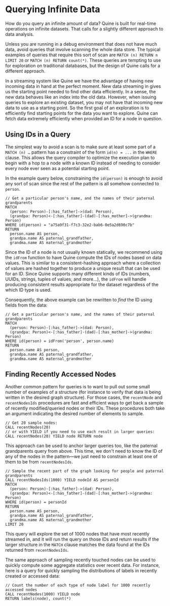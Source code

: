 # Querying Infinite Data

How do you query an infinite amount of data? Quine is built for real-time operations on infinite datasets. That calls for a slightly different approach to data analysis.

Unless you are running in a debug environment that does not have much data, avoid queries that involve scanning the whole data store. The typical examples of queries that require this sort of scan are `MATCH (n) RETURN n LIMIT 20` or `MATCH (n) RETURN count(*)`. These queries are tempting to use for exploration on traditional databases, but the design of Quine calls for a different approach.

In a streaming system like Quine we have the advantage of having new incoming data in hand at the perfect moment. New data streaming in gives us the starting point needed to find other data efficiently. In a sense, the new data behaves like an index into the old data. However, when issuing queries to explore an existing dataset, you may not have that incoming new data to use as a starting point. So the first goal of an exploration is to efficiently find starting points for the data you want to explore. Quine can fetch data extremely efficiently when provided an ID for a node in question.

## Using IDs in a Query

The simplest way to avoid a scan is to make sure at least some part of a `MATCH (n) …` pattern has a constraint of the form `id(n) = ...` in the `WHERE` clause. This allows the query compiler to optimize the execution plan to begin with a hop to a node with a known ID instead of needing to consider every node ever seen as a potential starting point.

In the example query below, constraining the `id(person)` is enough to avoid any sort of scan since the rest of the pattern is all somehow connected to `person`.

```cypher
// Get a particular person's name, and the names of their paternal grandparents
MATCH
  (person: Person)-[:has_father]->(dad: Person),
  (grandpa: Person)<-[:has_father]-(dad)-[:has_mother]->(grandma: Person)
WHERE id(person) = "a75a9f31-f7c3-32e2-bab6-0e5a2d690c7b"
RETURN
  person.name AS person,
  grandpa.name AS paternal_grandfather,
  grandma.name AS maternal_grandmother
```

Since the ID of a node is not usually known statically, we recommend using the `idFrom` function to have Quine compute the IDs of nodes based on data values. This is similar to a consistent-hashing approach where a collection of values are hashed together to produce a unique result that can be used for an ID. Since Quine supports many different kinds of IDs (numbers, UUIDs, strings, tuples of values, and more…), the `idFrom` will handle producing consistent results appropriate for the dataset regardless of the which ID type is used.

Consequently, the above example can be rewritten to _find_ the ID using fields from the data:

```cypher
// Get a particular person's name, and the names of their paternal grandparents
MATCH
  (person: Person)-[:has_father]->(dad: Person),
  (grandpa: Person)<-[:has_father]-(dad)-[:has_mother]->(grandma: Person)
WHERE id(person) = idFrom('person', person.name)
RETURN
  person.name AS person,
  grandpa.name AS paternal_grandfather,
  grandma.name AS maternal_grandmother
```

## Finding Recently Accessed Nodes

Another common pattern for queries is to want to pull out some small number of examples of a structure (for instance to verify that data is being written in the desired graph structure). For those cases, the `recentNode` and `recentNodesIds` procedures are fast and efficient ways to get back a sample of recently modified/queried nodes or their IDs. These procedures both take an argument indicating the desired number of elements to sample.

```cypher
// Get 20 sample nodes:
CALL recentNodes(20)
// or with YIELD if you need to use each result in larger queries:
CALL recentNodes(20) YIELD node RETURN node
```

This approach can be used to anchor larger queries too, like the paternal grandparents query from above. This time, we don't need to know the ID of any of the nodes in the pattern—we just need to constrain at least one of them to be from `recentNodesIds`.

```cypher
// Sample the recent part of the graph looking for people and paternal grandparents
CALL recentNodesIds(1000) YIELD nodeId AS personId
MATCH
  (person: Person)-[:has_father]->(dad: Person),
  (grandpa: Person)<-[:has_father]-(dad)-[:has_mother]->(grandma: Person)
WHERE id(person) = personId
RETURN
  person.name AS person,
  grandpa.name AS paternal_grandfather,
  grandma.name AS maternal_grandmother
LIMIT 20
```

This query will explore the set of 1000 nodes that have most recently streamed in, and it will run the query on those IDs and return results if the larger structure in the `MATCH` clause matches the data found at the IDs returned from `recentNodesIds`.

The same approach of sampling recently touched nodes can be used to quickly compute some aggregate statistics over recent data. For instance, here is a query for quickly sampling the distributions of labels in recently created or accessed data:

```cypher
// Count the number of each type of node label for 1000 recently accessed nodes
CALL recentNodes(1000) YIELD node
RETURN labels(node), count(*)
```
